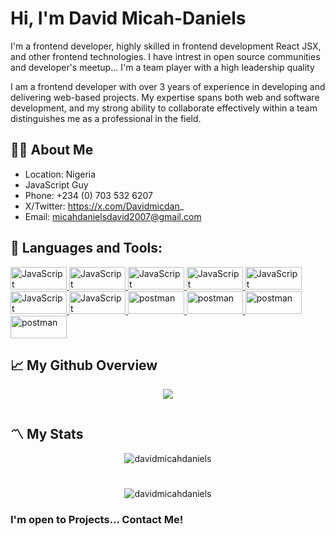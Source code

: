 <h1 align="">Hi, I'm David Micah-Daniels</h1>
                                 
 I'm a frontend developer, highly skilled in frontend development React JSX, and other frontend technologies. I have intrest in open source communities and developer's meetup... I'm a team player with a high leadership quality 
 
 I am a frontend developer with over 3 years of experience in developing and delivering web-based projects. My expertise spans both web and software development, and my strong ability to collaborate effectively within a team distinguishes me as a professional in the field.


## 🙎‍♂️ About Me
- Location: Nigeria
- JavaScript Guy
- Phone: +234 (0) 703 532 6207
- X/Twitter: https://x.com/Davidmicdan_
- Email: micahdanielsdavid2007@gmail.com




## 🚀 Languages and Tools:

<p align="left">
 <a href="https://developer.mozilla.org/en-US/docs/Web/JavaScript" target="_blank" rel="noreferrer">
  <img src="https://camo.githubusercontent.com/d4d9d935f85b68223a3514c6a889ea3ed6a77afb5f560c05baa1a1b168077830/68747470733a2f2f696d672e736869656c64732e696f2f62616467652f68746d6c352d2532334533344632362e7376673f7374796c653d666f722d7468652d6261646765266c6f676f3d68746d6c35266c6f676f436f6c6f723d7768697465" width="90" height="36" alt="JavaScript" />
 </a>
 <a href="https://developer.mozilla.org/en-US/docs/Web/JavaScript" target="_blank" rel="noreferrer">
  <img src="https://camo.githubusercontent.com/930c71eac967cc5cec61c0aa08ba3719f9cb68e28cdffa63b28b0a31be1663b4/68747470733a2f2f696d672e736869656c64732e696f2f62616467652f637373332d2532333135373242362e7376673f7374796c653d666f722d7468652d6261646765266c6f676f3d63737333266c6f676f436f6c6f723d7768697465" width="90" height="36" alt="JavaScript" />
 </a>
  <a href="https://developer.mozilla.org/en-US/docs/Web/JavaScript" target="_blank" rel="noreferrer">
  <img src="https://camo.githubusercontent.com/29d02b3669d6450d67e043cf5909e740dcb94c1e2306d88ac48b15b4ec55dc65/68747470733a2f2f696d672e736869656c64732e696f2f62616467652f6a6176617363726970742d2532333332333333302e7376673f7374796c653d666f722d7468652d6261646765266c6f676f3d6a617661736372697074266c6f676f436f6c6f723d253233463744463145" width="90" height="36" alt="JavaScript" />
 </a>
 <a href="https://developer.mozilla.org/en-US/docs/Web/JavaScript" target="_blank" rel="noreferrer">
  <img src="https://camo.githubusercontent.com/f93e05694a6f01f2f6a37713a454a942442a5ff2b33083891096a6f7e57842f8/68747470733a2f2f696d672e736869656c64732e696f2f62616467652f72656163742d2532333230323332612e7376673f7374796c653d666f722d7468652d6261646765266c6f676f3d7265616374266c6f676f436f6c6f723d253233363144414642" width="90" height="36" alt="JavaScript" />
 </a>
 <a href="https://developer.mozilla.org/en-US/docs/Web/JavaScript" target="_blank" rel="noreferrer">
  <img src="https://camo.githubusercontent.com/e295d0d1e6177be7fea7a386b987eb60077135419f901c302c2d1d327528b776/68747470733a2f2f696d672e736869656c64732e696f2f62616467652f72656475782d2532333539336438382e7376673f7374796c653d666f722d7468652d6261646765266c6f676f3d7265647578266c6f676f436f6c6f723d7768697465" width="90" height="36" alt="JavaScript" />
 </a>
 <a href="https://developer.mozilla.org/en-US/docs/Web/JavaScript" target="_blank" rel="noreferrer">
  <img src="https://camo.githubusercontent.com/ce0d3c1da502dcf16ea5aa734ebdd983ed9a4a4fe884fdb00e9a896ef0aa7789/68747470733a2f2f696d672e736869656c64732e696f2f62616467652f534153532d686f7470696e6b2e7376673f7374796c653d666f722d7468652d6261646765266c6f676f3d53415353266c6f676f436f6c6f723d7768697465" width="90" height="36" alt="JavaScript" />
 <a href="https://developer.mozilla.org/en-US/docs/Web/JavaScript" target="_blank" rel="noreferrer">
  <img src="https://camo.githubusercontent.com/69b4807267633882a7cef26d565a2d94eb14865131e38e6f86a725ede1897534/68747470733a2f2f696d672e736869656c64732e696f2f62616467652f6e65746c6966792d2532333030303030302e7376673f7374796c653d666f722d7468652d6261646765266c6f676f3d6e65746c696679266c6f676f436f6c6f723d23303043374237" width="90" height="36" alt="JavaScript" />
 <a href="https://developer.mozilla.org/en-US/docs/Web/JavaScript" target="_blank" rel="noreferrer">
  <img src="https://camo.githubusercontent.com/cf06fedcca8eedc2ebcf41a87c79ae200b8e7f79b65a9c2dcd833d1990bd3290/68747470733a2f2f696d672e736869656c64732e696f2f62616467652f506f73746d616e2d4646364333373f7374796c653d666f722d7468652d6261646765266c6f676f3d706f73746d616e266c6f676f436f6c6f723d7768697465" width="90" height="36" alt="postman" />
 <a href="https://developer.mozilla.org/en-US/docs/Web/JavaScript" target="_blank" rel="noreferrer">
  <img src="https://camo.githubusercontent.com/74cce452e5a2a2b097d9c5e51b3fabed8799be8bd0b6231955d9656cd56fadb4/68747470733a2f2f696d672e736869656c64732e696f2f62616467652f524553542d3032353639423f7374796c653d666f722d7468652d6261646765266c6f676f3d72657374266c6f676f436f6c6f723d7768697465" width="90" height="36" alt="postman" />
 <a href="https://developer.mozilla.org/en-US/docs/Web/JavaScript" target="_blank" rel="noreferrer">
  <img src="https://camo.githubusercontent.com/74cce452e5a2a2b097d9c5e51b3fabed8799be8bd0b6231955d9656cd56fadb4/68747470733a2f2f696d672e736869656c64732e696f2f62616467652f524553542d3032353639423f7374796c653d666f722d7468652d6261646765266c6f676f3d72657374266c6f676f436f6c6f723d7768697465" width="90" height="36" alt="postman" />
 <a href="https://developer.mozilla.org/en-US/docs/Web/JavaScript" target="_blank" rel="noreferrer">
  <img src="https://camo.githubusercontent.com/6eff46a364eba690cb91a9f40084d97f96bf95699f3cb7722125dc1dc324fde1/68747470733a2f2f696d672e736869656c64732e696f2f62616467652f4a57542d626c61636b3f7374796c653d666f722d7468652d6261646765266c6f676f3d4a534f4e253230776562253230746f6b656e73" width="90" height="36" alt="postman" />
 </a>
 
</p>

## 📈 My Github Overview
<p align="center"> <a href="http://www.github.com/davidmicahdaniels"><img src="https://github-readme-streak-stats.herokuapp.com/?user=davidmicahdaniels&stroke=ffffff&background=000000&ring=0891b2&fire=0891b2&currStreakNum=ffffff&currStreakLabel=0891b2&sideNums=ffffff&sideLabels=ffffff&dates=ffffff&hide_border=true" /></a></p>

<h1></h1>

## 〽️ My Stats

<p align="center">
    <img align="center" src="https://github-readme-stats.vercel.app/api/wakatime?username=davidmicahdaniels&text_color=ffffff&bg_color=000000&hide_border=true" alt="davidmicahdaniels" />

</p>


<h1></h1>

<p align="center">
  <img align="center" margin="auto" src="https://github-readme-stats.vercel.app/api?username=davidmicahdaniels&show_icons=true&locale=en&title_color=0891b2&text_color=ffffff&icon_color=0891b2&bg_color=000000&hide_border=true" alt="davidmicahdaniels" />
</p>


### I'm open to Projects... Contact Me!

</div> 


